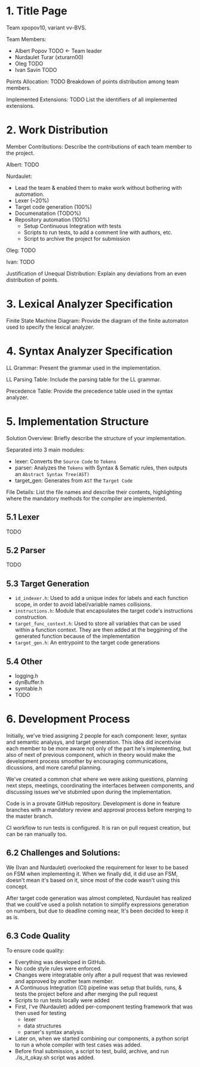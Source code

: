 # 1. Title Page

Team xpopov10, variant vv-BVS.

Team Members:
- Albert Popov TODO <- Team leader
- Nurdaulet Turar (xturarn00) 
- Oleg TODO
- Ivan Savin TODO

Points Allocation: TODO Breakdown of points distribution among team members.

Implemented Extensions: TODO List the identifiers of all implemented extensions.

# 2. Work Distribution

Member Contributions: Describe the contributions of each team member to the project.

Albert: TODO

Nurdaulet:
- Lead the team & enabled them to make work without bothering with automation.
- Lexer (~20%)
- Target code generation (100%)
- Documenatation (TODO%)
- Repository automation (100%)
  - Setup Continuous Integration with tests
  - Scripts to run tests, to add a comment line with authors, etc.
  - Script to archive the project for submission

Oleg: TODO

Ivan: TODO

Justification of Unequal Distribution: Explain any deviations from an even distribution of points.

# 3. Lexical Analyzer Specification

Finite State Machine Diagram: Provide the diagram of the finite automaton used to specify the lexical analyzer.

# 4. Syntax Analyzer Specification

LL Grammar: Present the grammar used in the implementation.

LL Parsing Table: Include the parsing table for the LL grammar.

Precedence Table: Provide the precedence table used in the syntax analyzer.

# 5. Implementation Structure

Solution Overview: Briefly describe the structure of your implementation.

Separated into 3 main modules:
- lexer: Converts the `Source Code` to `Tokens`
- parser: Analyzes the `Tokens` with Syntax & Sematic rules, then outputs an `Abstract Syntax Tree(AST)`
- target_gen: Generates from `AST` the `Target Code`

File Details: List the file names and describe their contents, highlighting where the mandatory methods for the compiler are implemented.

## 5.1 Lexer
TODO

## 5.2 Parser
TODO

## 5.3 Target Generation

- `id_indexer.h`: Used to add a unique index for labels and each function scope, in order to avoid label/variable names collisions.
- `instructions.h`: Module that encapsulates the target code's instructions construction.
- `target_func_context.h`: Used to store all variables that can be used within a function context. They are then added at the beggining of the generated function because of the implementation
- `target_gen.h`: An entrypoint to the target code generations

## 5.4 Other

- logging.h
- dynBuffer.h
- symtable.h
- TODO

# 6. Development Process

Initially, we've tried assigning 2 people for each component: lexer, syntax and semantic analysys, and target generation. This idea did incentivise each member to be more aware not only of the part he's implementing, but also of next of previous component, which in theory would make the development process smoother by encouraging communications, dicussions, and more careful planning.

We've created a common chat where we were asking questions, planning next steps, meetings, coordinating the interfaces between components, and discussing issues we've stubmled upon during the implementation.

Code is in a provate GitHub repository. Development is done in feature branches with a mandatory review and approval process before merging to the master branch.

CI workflow to run tests is configured. It is ran on pull request creation, but can be ran manually too.

## 6.2 Challenges and Solutions:

We (Ivan and Nurdaulet) overlooked the requirement for lexer to be based on FSM when implementing it. When we finally did, it did use an FSM, doesn't mean it's based on it, since most of the code wasn't using this concept.

After target code generation was almost completed, Nurdaulet has realized that we could've used a polish notation to simplify expressions generation on numbers, but due to deadline coming near, It's been decided to keep it as is.

## 6.3 Code Quality

To ensure code quality:
- Everything was developed in GitHub.
- No code style rules were enforced.
- Changes were integratable only after a pull request that was reviewed and approved by another team member.
- A Continuous Integration (CI) pipeline was setup that builds, runs, & tests the project before and after merging the pull request
- Scripts to run tests locally were added
- First, I've (Nurdaulet) added per-component testing framework that was then used for testing 
  - lexer
  - data structures
  - parser's syntax analysis
- Later on, when we started combining our components, a python script to run a whole compiler with test cases was added.
- Before final submission, a script to test, build, archive, and run ./is_it_okay.sh script was added. 
